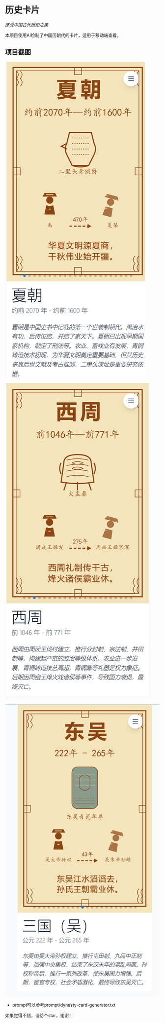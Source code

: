# 历史卡片

*感受中国古代历史之美*

本项目使用AI绘制了中国历朝代的卡片，适用于移动端查看。


## 项目截图

![alt text](Clip_2024-11-12_09-32-43.png)

![alt text](Clip_2024-11-12_09-33-05.png)

![alt text](Clip_2024-11-12_09-28-22.png)

- prompt可以参考prompt/dynasty-card-generator.txt

如果觉得不错，请给个star，谢谢！
